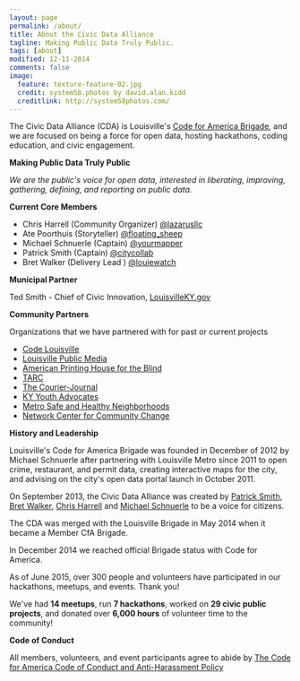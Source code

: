```yaml
---
layout: page
permalink: /about/
title: About the Civic Data Alliance
tagline: Making Public Data Truly Public.
tags: [about]
modified: 12-11-2014
comments: false
image:
  feature: texture-feature-02.jpg
  credit: system58.photos by david.alan.kidd
  creditlink: http://system58photos.com/
---
```


The Civic Data Alliance (CDA) is Louisville's [Code for America Brigade](http://www.codeforamerica.org/brigade/Civic_Data_Alliance/), and we are focused on being a force for open data, hosting hackathons, coding education, and civic engagement.

**Making Public Data Truly Public**

*We are the public's voice for open data, interested in liberating, improving, gathering, defining, and reporting on public data.*

**Current Core Members**

* Chris Harrell (Community Organizer) [@lazarusllc](http://www.twitter.com/lazarusllc)
* Ate Poorthuis (Storyteller) [@floating_sheep](http://www.twitter.com/floating_sheep)
* Michael Schnuerle (Captain) [@yourmapper](http://www.twitter.com/yourmapper)
* Patrick Smith (Captain) [@citycollab](http://www.twitter.com/citycollab)
* Bret Walker (Delivery Lead ) [@louiewatch](http://www.twitter.com/louiewatch)

**Municipal Partner**

Ted Smith - Chief of Civic Innovation, [LouisvilleKY.gov](http://louisvilleky.gov/government/mayor-greg-fischer/mayors-staff)

**Community Partners**

Organizations that we have partnered with for past or current projects

* [Code Louisville](http://www.codelouisville.org/)
* [Louisville Public Media](http://louisvillepublicmedia.org/)
* [American Printing House for the Blind](http://www.aph.org/)
* [TARC](http://ridetarc.org/)
* [The Courier-Journal](http://www.courier-journal.com/)
* [KY Youth Advocates](http://kyyouth.org/)
* [Metro Safe and Healthy Neighborhoods](https://louisvilleky.gov/government/safe-neighborhoods)
* [Network Center for Community Change](http://makechangetogether.org/)

**History and Leadership**

Louisville's Code for America Brigade was founded in December of 2012 by Michael Schnuerle after partnering with Louisville Metro since 2011 to open crime, restaurant, and permit data, creating interactive maps for the city, and advising on the city's open data portal launch in October 2011.

On September 2013, the Civic Data Alliance was created by [Patrick Smith](http://citycollaborative.org/), [Bret Walker](http://www.louiewatch.com/), [Chris Harrell](http://www.lazarusllc.com/) and [Michael Schnuerle](http://www.yourmapper.com/) to be a voice for citizens.  

The CDA was merged with the Louisville Brigade in May 2014 when it became a Member CfA Brigade.

In December 2014 we reached official Brigade status with Code for America.

As of June 2015, over 300 people and volunteers have participated in our hackathons, meetups, and events.  Thank you!

We've had **14 meetups**, run **7 hackathons**, worked on **29 civic public projects**, and donated over **6,000 hours** of volunteer time to the community!

**Code of Conduct**

All members, volunteers, and event participants agree to abide by [The Code for America Code of Conduct and Anti-Harassment Policy](https://github.com/codeforamerica/codeofconduct)

